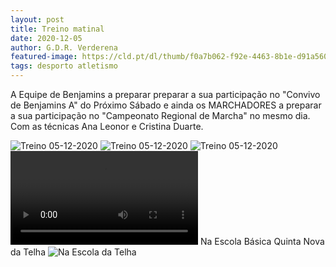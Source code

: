 ```yaml
---
layout: post
title: Treino matinal
date: 2020-12-05
author: G.D.R. Verderena
featured-image: https://cld.pt/dl/thumb/f0a7b062-f92e-4463-8b1e-d91a5609cdbb/WhatsApp%20Image%202020-12-05%20at%2012.52.10.jpeg?size=xl&crop=false&format=jpeg
tags: desporto atletismo 
---
```

A Equipe de Benjamins a preparar preparar a sua participação no "Convivo de Benjamins A" do Próximo Sábado e ainda os MARCHADORES a preparar a sua participação no "Campeonato Regional de Marcha" no mesmo dia. Com as técnicas Ana Leonor   e Cristina Duarte.

![Treino 05-12-2020](https://cld.pt/dl/thumb/f0a7b062-f92e-4463-8b1e-d91a5609cdbb/WhatsApp%20Image%202020-12-05%20at%2012.52.10.jpeg?size=xl&crop=false&format=jpeg)
![Treino 05-12-2020](https://cld.pt/dl/download/b3b53533-a79f-4824-bbd9-967a87f1c9ed/WhatsApp%20Image%202020-12-05%20at%2012.52.59%20%281%29.jpeg)
![Treino 05-12-2020](https://cld.pt/dl/download/88f83796-39ab-4361-8d8e-158b58e0a504/WhatsApp%20Image%202020-12-05%20at%2012.52.59.jpeg)
![Treino 05-12-2020](https://cld.pt/dl/download/179467ab-373f-42dc-a236-52c196163b38/WhatsApp%20Video%202020-12-05%20at%2012.53.06.mp4)
Na Escola Básica Quinta Nova da Telha
![Na Escola da Telha](https://goo.gl/maps/RZLmgLDX27Ag91P67)
